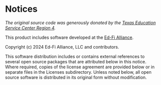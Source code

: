 # Notices

_The original source code was generously donated by the [Texas Education Service Center Region 4](https://www.esc4.net/)._

This product includes software developed at the [Ed-Fi Alliance](https://www.ed-fi.org).

Copyright (c) 2024 Ed-Fi Alliance, LLC and contributors.

This software distribution includes or contains external references to several
open source packages that are attributed below in this notice. Where required,
copies of the license agreement are provided below or in separate files in the
Licenses subdirectory. Unless noted below, all open source software is
distributed in its original form without modification.
